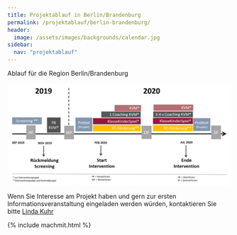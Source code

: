 ```yaml
---
title: Projektablauf in Berlin/Brandenburg
permalink: /projektablauf/berlin-brandenburg/
header:
  image: /assets/images/backgrounds/calendar.jpg 
sidebar:
  nav: "projektablauf"
---
```


Ablauf für die Region Berlin/Brandenburg

![AblaufUP](/assets/images/AblaufUP.jpg) 

Wenn Sie Interesse am Projekt haben und gern zur ersten Informationsveranstaltung eingeladen werden würden, kontaktieren Sie bitte [Linda Kuhr](http://www.kompass-forschung.de/team/#Linda+Kuhr)

{% include machmit.html %}
